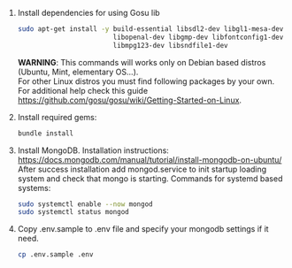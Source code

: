 1. Install dependencies for using Gosu lib

    ```sh
    sudo apt-get install -y build-essential libsdl2-dev libgl1-mesa-dev \
                            libopenal-dev libgmp-dev libfontconfig1-dev \
                            libmpg123-dev libsndfile1-dev
    ```

   __WARNING__: This commands will works only on Debian
   based distros (Ubuntu, Mint, elementary OS...).<br>
   For other Linux distros you must find following packages
   by your own. For additional help check this guide <https://github.com/gosu/gosu/wiki/Getting-Started-on-Linux>.

2. Install required gems:

    ```sh
    bundle install
    ```

3. Install MongoDB. Installation instructions: <https://docs.mongodb.com/manual/tutorial/install-mongodb-on-ubuntu/><br>
   After success installation add mongod.service to init startup loading system and check
   that mongo is starting. Commands for systemd based systems:

    ```sh
    sudo systemctl enable --now mongod
    sudo systemctl status mongod
    ```

4. Copy .env.sample to .env file and specify your mongodb settings if it need.

    ```sh
    cp .env.sample .env
    ```